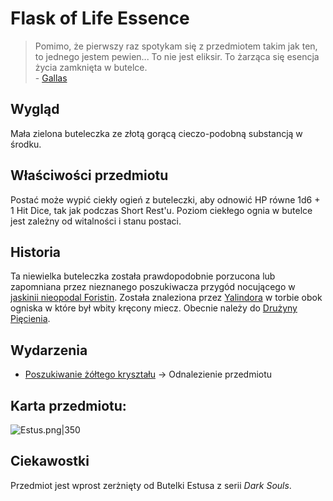 # Flask of Life Essence
>  Pomimo, że pierwszy raz spotykam się z przedmiotem takim jak ten, to jednego jestem pewien... To nie jest eliksir. To żarząca się esencja życia zamknięta w butelce.  
> \- [Gallas](Gallas.md)
## Wygląd
Mała zielona buteleczka ze złotą gorącą cieczo-podobną substancją w środku.
## Właściwości przedmiotu
Postać może wypić ciekły ogień z buteleczki, aby odnowić HP równe 1d6 + 1 Hit Dice, tak jak podczas Short Rest'u. Poziom ciekłego ognia w butelce jest zależny od witalności i stanu postaci.
## Historia
Ta niewielka buteleczka została prawdopodobnie porzucona lub zapomniana przez nieznanego poszukiwacza przygód nocującego w [jaskinii nieopodal Foristin](Jaskinia%20obok%20Foristin.md). Została znaleziona przez [Yalindora](Yalindor.md) w torbie obok ogniska w które był wbity kręcony miecz. Obecnie należy do [Drużyny Pięcienia](Dru%C5%BCyna%20Pi%C4%99cienia.md).
## Wydarzenia
- [Poszukiwanie żółtego kryształu](Poszukiwanie%20%C5%BC%C3%B3%C5%82tego%20kryszta%C5%82u.md) → Odnalezienie przedmiotu
## Karta przedmiotu:  

![Estus.png|350](Estus.png)
## Ciekawostki
Przedmiot jest wprost zerżnięty od Butelki Estusa z serii *Dark Souls*.